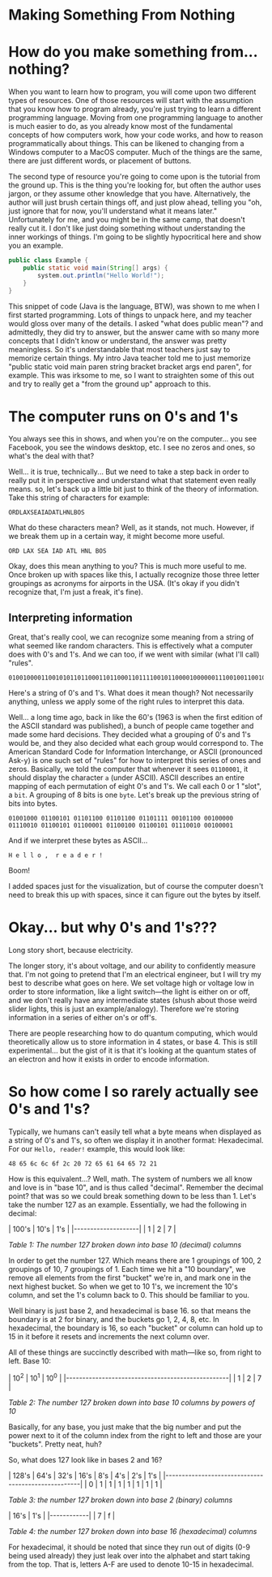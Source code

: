 # Making Something From Nothing

# How do you make something from... nothing?
When you want to learn how to program, you will come upon two different types of
resources. One of those resources will start with the assumption that you know
how to program already, you're just trying to learn a different programming
language. Moving from one programming language to another is much easier to do,
as you already know most of the fundamental concepts of how computers work, how
your code works, and how to reason programmatically about things. This can be
likened to changing from a Windows computer to a MacOS computer. Much of the
things are the same, there are just different words, or placement of buttons.

The second type of resource you're going to come upon is the tutorial from the
ground up. This is the thing you're looking for, but often the author uses
jargon, or they assume other knowledge that you have. Alternatively, the author
will just brush certain things off, and just plow ahead, telling you "oh, just
ignore that for now, you'll understand what it means later." Unfortunately for
me, and you might be in the same camp, that doesn't really cut it. I don't like
just doing something without understanding the inner workings of things. I'm
going to be slightly hypocritical here and show you an example.

```java
public class Example {
	public static void main(String[] args) {
		system.out.println("Hello World!");
	}
}
```

This snippet of code (Java is the language, BTW), was shown to me when I first
started programming. Lots of things to unpack here, and my teacher would gloss
over many of the details. I asked "what does public mean"? and admittedly, they
did try to answer, but the answer came with so many more concepts that I didn't
know or understand, the answer was pretty meaningless. So it's understandable
that most teachers just say to memorize certain things. My intro Java teacher
told me to just memorize "public static void main paren string bracket bracket
args end paren", for example. This was irksome to me, so I want to straighten
some of this out and try to really get a "from the ground up" approach to this.

# The computer runs on 0's and 1's
You always see this in shows, and when you're on the computer... you see
Facebook, you see the windows desktop, etc. I see no zeros and ones, so what's
the deal with that?

Well... it is true, technically... But we need to take a step back in order to
really put it in perspective and understand what that statement even really
means. so, let's back up a little bit just to think of the
theory of information. Take this string of characters for example:

```
ORDLAXSEAIADATLHNLBOS
```

What do these characters mean? Well, as it stands, not much. However, if we
break them up in a certain way, it might become more useful.

```
ORD LAX SEA IAD ATL HNL BOS
```

Okay, does this mean anything to you? This is much more useful to me. Once
broken up with spaces like this, I actually recognize those three letter
groupings as acronyms for airports in the USA. (It's okay if you didn't
recognize that, I'm just a freak, it's fine). 

## Interpreting information
Great, that's really cool, we can recognize some meaning from a string of what
seemed like random characters. This is effectively what a computer does with
0's and 1's. And we can too, if we went with similar (what I'll call) "rules".

```
0100100001100101011011000110110001101111001011000010000001110010011001010110000101100100011001010111001000100001
```

Here's a string of 0's and 1's. What does it mean though? Not necessarily
anything, unless we apply some of the right rules to interpret this data.

Well... a long time ago, back in like the 60's (1963 is when the first edition
of the ASCII standard was published), a bunch of people came together and made
some hard decisions. They decided what a grouping of 0's and 1's would be, and
they also decided what each group would correspond to. The American Standard
Code for Information Interchange, or ASCII (pronounced Ask-y) is one such set
of "rules" for how to interpret this series of ones and zeros. Basically, we
told the computer that whenever it sees `01100001`, it should display the
character `a` (under ASCII). ASCII describes an entire mapping of each
permutation of eight 0's and 1's. We call each 0 or 1 "slot", a `bit`. A
grouping of 8 bits is one `byte`. Let's break up the previous string of bits 
into bytes.

```
01001000 01100101 01101100 01101100 01101111 00101100 00100000 01110010 01100101 01100001 01100100 01100101 01110010 00100001
```

And if we interpret these bytes as ASCII...

```
H e l l o ,  r e a d e r !
```

Boom!

I added spaces just for the visualization, but of course the computer doesn't
need to break this up with spaces, since it can figure out the bytes by itself.


# Okay... but why 0's and 1's???
Long story short, because electricity.

The longer story, it's about voltage, and our ability to confidently measure 
that. I'm not going to pretend that I'm an electrical engineer, but I will try
my best to describe what goes on here. We set voltage high or voltage low in
order to store information, like a light switch—the light is either on or off,
and we don't really have any intermediate states (shush about those weird 
slider lights, this is just an example/analogy). Therefore we're storing
information in a series of either on's or off's.

There are people researching how to do quantum computing, which would
theoretically allow us to store information in 4 states, or base 4. This is
still experimental... but the gist of it is that it's looking at the quantum
states of an electron and how it exists in order to encode information.


# So how come I so rarely actually see 0's and 1's?

Typically, we humans can't easily tell what a byte means when displayed as a
string of 0's and 1's, so often we display it in another format: Hexadecimal.
For our `Hello, reader!` example, this would look like:

```
48 65 6c 6c 6f 2c 20 72 65 61 64 65 72 21
```

How is this equivalent...? Well, math. The system of numbers we all know and
love is in "base 10", and is thus called "decimal". Remember the decimal point?
that was so we could break something down to be less than 1. Let's take the
number 127 as an example. Essentially, we had the following in decimal:

| 100's | 10's | 1's |
|--------------------|
|  1    |   2  |  7  |

_Table 1: The number 127 broken down into base 10 (decimal) columns_

In order to get the number 127. Which means there are 1 groupings of 100, 2
groupings of 10, 7 groupings of 1. Each time we hit a "10 boundary", we remove
all elements from the first "bucket" we're in, and mark one in the next highest
bucket. So when we get to 10 1's, we increment the 10's column, and set the 1's
column back to 0. This should be familiar to you.

Well binary is just base 2, and hexadecimal is base 16. so that means the
boundary is at 2 for binary, and the buckets go 1, 2, 4, 8, etc. In hexadecimal,
the boundary is 16, so each "bucket" or column can hold up to 15 in it before it
resets and increments the next column over.

All of these things are succinctly described with math—like so, from right to
left. Base 10:

| 10<sup>2</sup> | 10<sup>1</sup> | 10<sup>0</sup> |
|--------------------------------------------------|
|     1          |       2        |       7        |

_Table 2: The number 127 broken down into base 10 columns by powers of 10_

Basically, for any base, you just make that the big number and put the power
next to it of the column index from the right to left and those are your
"buckets". Pretty neat, huh?

So, what does 127 look like in bases 2 and 16?

| 128's | 64's | 32's | 16's | 8's | 4's | 2's | 1's |
|----------------------------------------------------|
|   0   |  1   |  1   |  1   |  1  |  1  |  1  |  1  |

_Table 3: the number 127 broken down into base 2 (binary) columns_

| 16's | 1's |
|------------|
|  7   |  f  |

_Table 4: the number 127 broken down into base 16 (hexadecimal) columns_

For hexadecimal, it should be noted that since they run out of digits (0-9 being
used already) they just leak over into the alphabet and start taking from the
top. That is, letters A-F are used to denote 10-15 in hexadecimal.
